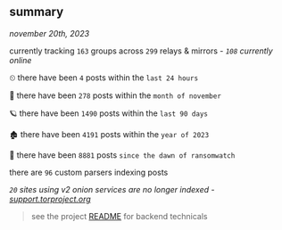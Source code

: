 
## summary
_november 20th, 2023_

currently tracking `163` groups across `299` relays & mirrors - _`108` currently online_

⏲ there have been `4` posts within the `last 24 hours`

🦈 there have been `278` posts within the `month of november`

🪐 there have been `1490` posts within the `last 90 days`

🏚 there have been `4191` posts within the `year of 2023`

🦕 there have been `8881` posts `since the dawn of ransomwatch`

there are `96` custom parsers indexing posts

_`20` sites using v2 onion services are no longer indexed - [support.torproject.org](https://support.torproject.org/onionservices/v2-deprecation/)_

> see the project [README](https://github.com/joshhighet/ransomwatch#ransomwatch--) for backend technicals
